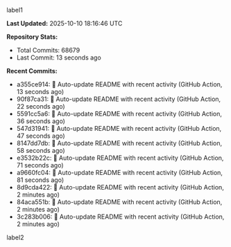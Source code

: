 
label1 
<!-- ACTIVITY_START -->
**Last Updated:** 2025-10-10 18:16:46 UTC

**Repository Stats:**
- Total Commits: 68679
- Last Commit: 13 seconds ago

**Recent Commits:**
- a355ce914: 🤖 Auto-update README with recent activity (GitHub Action, 13 seconds ago)
- 90f87ca31: 🤖 Auto-update README with recent activity (GitHub Action, 22 seconds ago)
- 5591cc5a6: 🤖 Auto-update README with recent activity (GitHub Action, 36 seconds ago)
- 547d31941: 🤖 Auto-update README with recent activity (GitHub Action, 47 seconds ago)
- 8147dd7db: 🤖 Auto-update README with recent activity (GitHub Action, 58 seconds ago)
- e3532b22c: 🤖 Auto-update README with recent activity (GitHub Action, 71 seconds ago)
- a9660fc04: 🤖 Auto-update README with recent activity (GitHub Action, 81 seconds ago)
- 8d9cda422: 🤖 Auto-update README with recent activity (GitHub Action, 2 minutes ago)
- 84aca551b: 🤖 Auto-update README with recent activity (GitHub Action, 2 minutes ago)
- 3c283b006: 🤖 Auto-update README with recent activity (GitHub Action, 2 minutes ago)
<!-- ACTIVITY_END -->

label2

